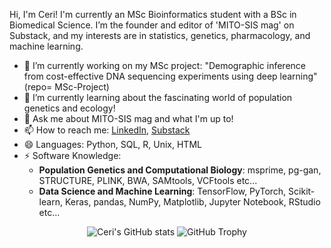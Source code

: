Hi, I'm Ceri! I'm currently an MSc Bioinformatics student with a BSc in Biomedical Science. I’m the founder and editor of 'MITO-SIS mag' on Substack, and my interests are in statistics, genetics, pharmacology, and machine learning.

- 🔭 I’m currently working on my MSc project: "Demographic inference from cost-effective DNA sequencing experiments using deep learning" (repo= MSc-Project)
- 🌱 I’m currently learning about the fascinating world of population genetics and ecology!
- 💬 Ask me about MITO-SIS mag and what I'm up to!
- 📫 How to reach me: [LinkedIn](https://www.linkedin.com/in/ceriharman), [Substack](https://mitosismag.substack.com)
- 😄 Languages: Python, SQL, R, Unix, HTML
- ⚡ Software Knowledge: 
  - **Population Genetics and Computational Biology**: msprime, pg-gan, STRUCTURE, PLINK, BWA, SAMtools, VCFtools etc...
  - **Data Science and Machine Learning**: TensorFlow, PyTorch, Scikit-learn, Keras, pandas, NumPy, Matplotlib, Jupyter Notebook, RStudio etc...

<div align="center">
  <img src="https://github-readme-stats.vercel.app/api?username=CeriHarman&show_icons=true&theme=dracula" alt="Ceri's GitHub stats" />

  <img src="https://github-profile-trophy.vercel.app/?username=CeriHarman&theme=dracula&row=2&column=3" alt="GitHub Trophy" />
</div>
